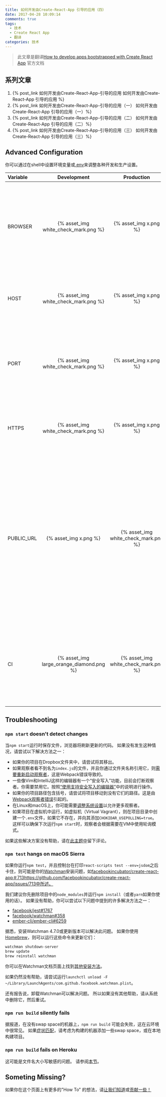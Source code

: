 ```yaml
---
title: 如何开发由Create-React-App 引导的应用（四）
date: 2017-04-28 10:09:14
comments: true
tags:
  - 技术
  - Create React App
  - 翻译
categories: 技术
---
```


> 此文章是翻译[How to develop apps bootstrapped with Create React App](https://github.com/facebookincubator/create-react-app/blob/master/packages/react-scripts/template/README.md) 官方文档

## 系列文章

1. {% post_link 如何开发由Create-React-App-引导的应用  如何开发由Create-React-App 引导的应用 %}
2. {% post_link 如何开发由Create-React-App-引导的应用（一） 如何开发由Create-React-App 引导的应用（一）%}
3. {% post_link 如何开发由Create-React-App-引导的应用（二） 如何开发由Create-React-App 引导的应用（二）%}
4. {% post_link 如何开发由Create-React-App-引导的应用（三） 如何开发由Create-React-App 引导的应用（三）%}

## Advanced Configuration

你可以通过在shell中设置环境变量或[.env](https://github.com/facebookincubator/create-react-app/blob/master/packages/react-scripts/template/README.md#adding-development-environment-variables-in-env)来调整各种开发和生产设置。

Variable | Development | Production | Usage
:--- | :---: | :---: | :---
BROWSER | {% asset_img white_check_mark.png %} | {% asset_img x.png %} | 默认情况下，Create React App 将打开默认系统浏览器，在Mac OS上支持Chrome。 指定[浏览器](https://github.com/sindresorhus/opn#app)来覆盖此行为，或将其设置为`none`以完全禁用它。
HOST | {% asset_img white_check_mark.png %} | {% asset_img x.png %} | 默认情况下，开发Web服务器绑定到`localhost`。 你可以使用此变量来指定不同的主机。
PORT | {% asset_img white_check_mark.png %} | {% asset_img x.png %} | 默认情况下，开发Web服务器将尝试在端口3000上侦听或提示你尝试下一个可用端口。 你可以使用此变量来指定不同的端口。
HTTPS | {% asset_img white_check_mark.png %} | {% asset_img x.png %} | 当设置为 `true` 时, Create React App 将以`https` 模式运行开发Web服务器。
PUBLIC_URL | {% asset_img x.png %} | {% asset_img white_check_mark.png %} | Create React App 假定你的应用程序托管在Web服务器的根目录或在[`package.json`（`homepage`）](https://github.com/facebookincubator/create-react-app/blob/master/packages/react-scripts/template/README.md#building-for-relative-paths)中指定的子路径。 通常，Create React App 忽略hostname。 你可以使用此变量强制将资源逐字引用到你提供的URL（包含hostname）。 当使用CDN托管你的应用程序时，这可能特别有用。
CI | {% asset_img large_orange_diamond.png %} | {% asset_img white_check_mark.png %} | 当设置为`true` 时, Create React App 将警告视为构建中的失败。 它也使test runner 处于非观察者模式. 大多数CI 默认设置此标志。

<!--more-->

## Troubleshooting

### `npm start` doesn't  detect changes

当`npm start`运行时保存文件，浏览器将刷新更新的代码。
如果没有发生这种情况，请尝试以下解决方法之一：

* 如果你的项目在Dropbox文件夹中，请尝试将其移出。
* 如果观察者看不到名为`index.js`的文件，并且你通过文件夹名称引用它，则[需要重新启动观察者](https://github.com/facebookincubator/create-react-app/issues/1164)，这是Webpack错误导致的。
* 一些像Vim和IntelliJ这样的编辑器有一个“安全写入”功能，目前会打断观察者。你需要禁用它。按照[“使用支持安全写入的编辑器”](https://webpack.github.io/docs/webpack-dev-server.html#working-with-editors-ides-supporting-safe-write)中的说明进行操作。
* 如果你的项目路径包含括号，请尝试将项目移动到没有它们的路径。这是由[Webpack观察者错误](https://github.com/webpack/watchpack/issues/42)引起的。
* 在Linux和macOS上，你可能需要[调整系统设置](https://webpack.github.io/docs/troubleshooting.html#not-enough-watchers)以允许更多观察者。
* 如果项目在虚拟机中运行，如虚拟机（Virtual Vagrant），则在项目目录中创建一个`.env`文件，如果它不存在，并向其添加`CHOKIDAR_USEPOLLING=true`。这样可以确保下次运行`npm start`时，观察者会根据需要在VM中使用轮询模式。

如果这些解决方案没有帮助，请在[此主题中](https://github.com/facebookincubator/create-react-app/issues/659)留下评论。

### `npm test` hangs on macOS Sierra

如果你运行`npm test`，并且控制台在打印`react-scripts test --env=jsdom`之后卡住，则可能是你的[Watchman](https://facebook.github.io/watchman/)安装问题，如[facebookincubator/create-react-app＃713]()https://github.com/facebookincubator/create-react-app/issues/713中所述。

我们建议你先删除项目中的`node_modules`并运行`npm install`（或者`yarn`如果你使用的话）。 如果没有帮助，你可以尝试以下问题中提到的许多解决方法之一：

* [facebook/jest#1767](https://github.com/facebook/jest/issues/1767)
* [facebook/watchman#358](https://github.com/facebook/watchman/issues/358)
* [ember-cli/ember-cli#6259](https://github.com/ember-cli/ember-cli/issues/6259)

据悉，安装Watchman 4.7.0或更新版本可以解决此问题。 如果你使用[Homebrew](http://brew.sh/)，则可以运行这些命令来更新它们：
```sh
watchman shutdown-server
brew update
brew reinstall watchman
```

你可以在Watchman文档页面上找到[其他安装方法](https://facebook.github.io/watchman/docs/install.html#build-install)。

如果仍然没有帮助，请尝试运行`launchctl unload -F ~/Library/LaunchAgents/com.github.facebook.watchman.plist`。

还有报告说，卸载Watchman可以解决问题。 所以如果没有其他帮助，请从系统中删除它，然后重试。

### `npm run build` silently fails

据报道，在没有swap space的机器上，`npm run build` 可能会失败，这在云环境中很常见。 如果[症状匹配](https://github.com/facebookincubator/create-react-app/issues/1133#issuecomment-264612171)，请考虑为构建的机器添加一些swap space，或在本地构建项目。

### `npm run build` fails on Heroku

这可能是文件名大小写敏感的问题。 请参阅[本节](https://github.com/facebookincubator/create-react-app/blob/master/packages/react-scripts/template/README.md#resolving-heroku-deployment-errors)。

## Someting Missing?

如果你在这个页面上有更多的"How To" 的想法，请[让我们知道](https://github.com/facebookincubator/create-react-app/issues)或[贡献一些！](https://github.com/facebookincubator/create-react-app/edit/master/packages/react-scripts/template/README.md)
